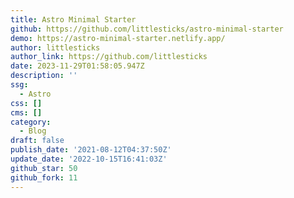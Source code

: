 ```yaml
---
title: Astro Minimal Starter
github: https://github.com/littlesticks/astro-minimal-starter
demo: https://astro-minimal-starter.netlify.app/
author: littlesticks
author_link: https://github.com/littlesticks
date: 2023-11-29T01:58:05.947Z
description: ''
ssg:
  - Astro
css: []
cms: []
category:
  - Blog
draft: false
publish_date: '2021-08-12T04:37:50Z'
update_date: '2022-10-15T16:41:03Z'
github_star: 50
github_fork: 11
---
```

